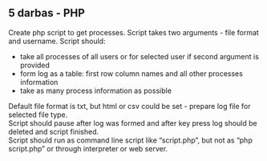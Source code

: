 ## 5 darbas - PHP

Create php script to get processes. Script takes two arguments - file format and username. Script should: <br>
* take all processes of all users or for selected user if second argument is provided
* form log as a table: first row column names and all other processes information
* take as many process information as possible

Default file format is txt, but html or csv could be set - prepare log file for selected file type. <br>
Script should pause after log was formed and after key press log should be deleted and script finished. <br>
Script should run as command line script like “script.php”, but not as “php script.php” or through interpreter or web server.